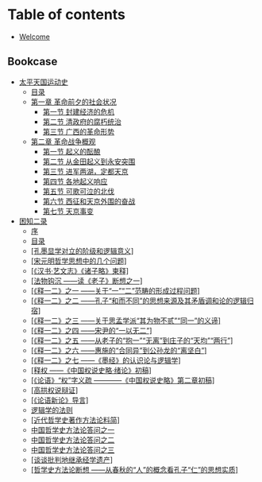 # Table of contents

* [Welcome](README.md)

## Bookcase

* [太平天国运动史](bookcase/tai-ping-tian-guo-yun-dong-shi.md)
  * [目录](bookcase/tai-ping-tian-guo-yun-dong-shi/mu-lu.md)
  * [第一章 革命前夕的社会状况](bookcase/tai-ping-tian-guo-yun-dong-shi/di-yi-zhang-ge-ming-qian-xi-de-she-hui-zhuang-kuang/README.md)
    * [第一节 封建经济的危机](bookcase/tai-ping-tian-guo-yun-dong-shi/chapter-1/section-1.md)
    * [第二节 清政府的腐朽统治](bookcase/tai-ping-tian-guo-yun-dong-shi/chapter-1/section-2.md)
    * [第三节 广西的革命形势](bookcase/tai-ping-tian-guo-yun-dong-shi/chapter-1/section-3.md)
  * [第二章 革命战争概观](bookcase/tai-ping-tian-guo-yun-dong-shi/di-er-zhang-ge-ming-zhan-zheng-gai-guan/README.md)
    * [第一节 起义的酝酿](bookcase/tai-ping-tian-guo-yun-dong-shi/chapter-2/section-1.md)
    * [第二节 从金田起义到永安突围](bookcase/tai-ping-tian-guo-yun-dong-shi/chapter-2/section-2.md)
    * [第三节 进军两湖，定都天京](bookcase/tai-ping-tian-guo-yun-dong-shi/chapter-2/section-3.md)
    * [第四节 各地起义响应](bookcase/tai-ping-tian-guo-yun-dong-shi/chapter-2/section-4.md)
    * [第五节 可歌可泣的北伐](bookcase/tai-ping-tian-guo-yun-dong-shi/chapter-2/section-5.md)
    * [第六节 西征和天京外围的奋战](bookcase/tai-ping-tian-guo-yun-dong-shi/chapter-2/section-6.md)
    * [第七节 天京事变](bookcase/tai-ping-tian-guo-yun-dong-shi/di-er-zhang-ge-ming-zhan-zheng-gai-guan/di-qi-jie-tian-jing-shi-bian.md)
* [困知二录](bookcase/kun-zhi-er-lu.md)
  * [序](bookcase/kun-zhi-er-lu/xu.md)
  * [目录](bookcase/kun-zhi-er-lu/mu-lu.md)
  * [\[孔墨显学对立的阶级和逻辑意义\]](bookcase/kun-zhi-er-lu/kong-mo-xian-xue-dui-li-de-jie-ji-he-luo-ji-yi-yi.md)
  * [\[宋元明哲学思想中的几个问题\]](bookcase/kun-zhi-er-lu/song-yuan-ming-zhe-xue-si-xiang-zhong-de-ji-ge-wen-ti.md)
  * [\[《汉书·艺文志》《诸子略》柬释\]](bookcase/kun-zhi-er-lu/han-shu-yi-wen-zhi-zhu-zi-le-jian-shi.md)
  * [\[法物钩沉 ——读《老子》断想之一\]](bookcase/kun-zhi-er-lu/fa-wu-gou-chen-du-lao-zi-duan-xiang-zhi-yi.md)
  * [\[《释一二》之一 ——关于“一”“二”范畴的形成过程问题\]](bookcase/kun-zhi-er-lu/shi-yi-er-zhi-yi-guan-yu-yi-er-fan-chou-de-xing-cheng-guo-cheng-wen-ti.md)
  * [\[《释一二》之二 ——孔子“和而不同”的思想来源及其矛盾调和论的逻辑归宿\]](bookcase/kun-zhi-er-lu/shi-yi-er-zhi-er-kong-zi-he-er-bu-tong-de-si-xiang-lai-yuan-ji-qi-mao-dun-tiao-he-lun-de-luo-ji-gui.md)
  * [\[《释一二》之三 ——关于思孟学派“其为物不贰”“同一”的义谛\]](bookcase/kun-zhi-er-lu/shi-yi-er-zhi-san-guan-yu-si-meng-xue-pai-qi-wei-wu-bu-er-tong-yi-de-yi-di.md)
  * [\[《释一二》之四 ——宋尹的“一以无二”\]](bookcase/kun-zhi-er-lu/shi-yi-er-zhi-si-song-yin-de-yi-yi-wu-er.md)
  * [\[《释一二》之五 ——从老子的“抱一”“无离”到庄子的“天均”“两行”\]](bookcase/kun-zhi-er-lu/shi-yi-er-zhi-wu-cong-lao-zi-de-bao-yi-wu-li-dao-zhuang-zi-de-tian-jun-liang-hang.md)
  * [\[《释一二》之六 ——惠施的“合同异”到公孙龙的“离坚白”\]](bookcase/kun-zhi-er-lu/shi-yi-er-zhi-liu-hui-shi-de-he-tong-yi-dao-gong-sun-long-de-li-jian-bai.md)
  * [\[《释一二》之七 ——《墨经》的认识论与逻辑学\]](bookcase/kun-zhi-er-lu/shi-yi-er-zhi-qi-mo-jing-de-ren-shi-lun-yu-luo-ji-xue.md)
  * [\[释权 ——《中国权说史略·绪论》初稿\]](bookcase/kun-zhi-er-lu/shi-quan-zhong-guo-quan-shuo-shi-le-xu-lun-chu-gao.md)
  * [\[《论语》“权”字义疏 ————《中国权说史略》第二章初稿\]](bookcase/kun-zhi-er-lu/lun-yu-quan-zi-yi-shu-zhong-guo-quan-shuo-shi-le-di-er-zhang-chu-gao.md)
  * [\[高拱权说辩证\]](bookcase/kun-zhi-er-lu/gao-gong-quan-shuo-bian-zheng.md)
  * [\[《论语新论》导言\]](bookcase/kun-zhi-er-lu/lun-yu-xin-lun-dao-yan.md)
  * [逻辑学的法则](bookcase/kun-zhi-er-lu/luo-ji-xue-de-fa-ze.md)
  * [\[近代哲学史著作方法论料简\]](bookcase/kun-zhi-er-lu/jin-dai-zhe-xue-shi-zhu-zuo-fang-fa-lun-liao-jian.md)
  * [中国哲学史方法论答问之一](bookcase/kun-zhi-er-lu/zhong-guo-zhe-xue-shi-fang-fa-lun-da-wen-zhi-yi.md)
  * [中国哲学史方法论答问之二](bookcase/kun-zhi-er-lu/zhong-guo-zhe-xue-shi-fang-fa-lun-da-wen-zhi-er.md)
  * [中国哲学史方法论答问之三](bookcase/kun-zhi-er-lu/zhong-guo-zhe-xue-shi-fang-fa-lun-da-wen-zhi-san.md)
  * [\[谈谈批判地继承经学遗产\]](bookcase/kun-zhi-er-lu/tan-tan-pi-pan-di-ji-cheng-jing-xue-yi-chan.md)
  * [\[哲学史方法论断想 ——从春秋的“人”的概念看孔子“仁”的思想实质\]](bookcase/kun-zhi-er-lu/zhe-xue-shi-fang-fa-lun-duan-xiang-cong-chun-qiu-de-ren-de-gai-nian-kan-kong-zi-ren-de-si-xiang-shi.md)
